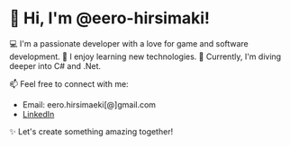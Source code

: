 # 👋 Hi, I'm @eero-hirsimaki! #

💻 I'm a passionate developer with a love for game and software development. 
🚀 I enjoy learning new technologies.
🌱 Currently, I'm diving deeper into C# and .Net.  

📫 Feel free to connect with me:  
- Email: eero.hirsimaeki[@]gmail.com 
- [LinkedIn](https://www.linkedin.com/in/eero-hirsimäki-016312267/)

✨ Let's create something amazing together!  

<!---- 👋 Hi, I’m @eero-hirsimaki
- 👀 I’m interested in ...
- 🌱 I’m currently learning ...
- 💞️ I’m looking to collaborate on ...
- 📫 How to reach me ...
- 😄 Pronouns: ...
- ⚡ Fun fact: ...--->

<!---
eero-hirsimaki/eero-hirsimaki is a ✨ special ✨ repository because its `README.md` (this file) appears on your GitHub profile.
You can click the Preview link to take a look at your changes.
--->
